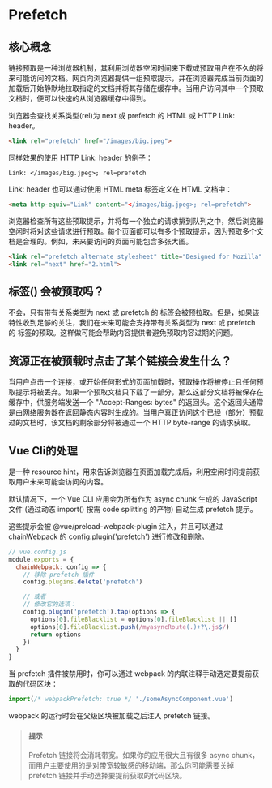 # Prefetch
## 核心概念
链接预取是一种浏览器机制，其利用浏览器空闲时间来下载或预取用户在不久的将来可能访问的文档。网页向浏览器提供一组预取提示，并在浏览器完成当前页面的加载后开始静默地拉取指定的文档并将其存储在缓存中。当用户访问其中一个预取文档时，便可以快速的从浏览器缓存中得到。

浏览器会查找关系类型(rel)为 next 或 prefetch 的 HTML<link>  或 HTTP Link: header。
```html
<link rel="prefetch" href="/images/big.jpeg">
```
同样效果的使用 HTTP Link: header 的例子：
```http
Link: </images/big.jpeg>; rel=prefetch
```
Link: header 也可以通过使用 HTML meta 标签定义在 HTML 文档中：
```html
<meta http-equiv="Link" content="</images/big.jpeg>; rel=prefetch">
```
浏览器检查所有这些预取提示，并将每一个独立的请求排到队列之中，然后浏览器空闲时将对这些请求进行预取。每个页面都可以有多个预取提示，因为预取多个文档是合理的。例如，未来要访问的页面可能包含多张大图。
```html
<link rel="prefetch alternate stylesheet" title="Designed for Mozilla" href="mozspecific.css">
<link rel="next" href="2.html">
```

## 标签(<a>) 会被预取吗？
不会，只有带有关系类型为 next 或 prefetch 的 <link> 标签会被预拉取。但是，如果该特性收到足够的关注，我们在未来可能会支持带有关系类型为 next 或 prefetch 的 <a> 标签的预取。这样做可能会帮助内容提供者避免预取内容过期的问题。

## 资源正在被预载时点击了某个链接会发生什么？
当用户点击一个连接，或开始任何形式的页面加载时，预取操作将被停止且任何预取提示将被丢弃。如果一个预取文档只下载了一部分，那么这部分文档将被保存在缓存中，供服务端发送一个 "Accept-Ranges: bytes" 的返回头。这个返回头通常是由网络服务器在返回静态内容时生成的。当用户真正访问这个已经（部分）预载过的文档时，该文档的剩余部分将被通过一个 HTTP byte-range 的请求获取。


## Vue Cli的处理
<link rel="prefetch"> 是一种 resource hint，用来告诉浏览器在页面加载完成后，利用空闲时间提前获取用户未来可能会访问的内容。

默认情况下，一个 Vue CLI 应用会为所有作为 async chunk 生成的 JavaScript 文件 (通过动态 import() 按需 code splitting 的产物) 自动生成 prefetch 提示。

这些提示会被 @vue/preload-webpack-plugin 注入，并且可以通过 chainWebpack 的 config.plugin('prefetch') 进行修改和删除。

```js
// vue.config.js
module.exports = {
  chainWebpack: config => {
    // 移除 prefetch 插件
    config.plugins.delete('prefetch')

    // 或者
    // 修改它的选项：
    config.plugin('prefetch').tap(options => {
      options[0].fileBlacklist = options[0].fileBlacklist || []
      options[0].fileBlacklist.push(/myasyncRoute(.)+?\.js$/)
      return options
    })
  }
}
```
当 prefetch 插件被禁用时，你可以通过 webpack 的内联注释手动选定要提前获取的代码区块：
```js
import(/* webpackPrefetch: true */ './someAsyncComponent.vue')
```
webpack 的运行时会在父级区块被加载之后注入 prefetch 链接。
> #### 提示
> Prefetch 链接将会消耗带宽。如果你的应用很大且有很多 async chunk，而用户主要使用的是对带宽较敏感的移动端，那么你可能需要关掉 prefetch 链接并手动选择要提前获取的代码区块。
